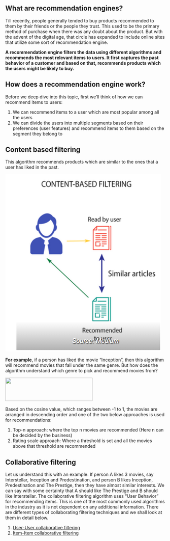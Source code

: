 ## What are recommendation engines?
Till recently, people generally tended to buy products recommended to them by their friends or the people they trust. This used to be the primary method of purchase when there was any doubt about the product. But with the advent of the digital age, that circle has expanded to include online sites that utilize some sort of recommendation engine.

**A recommendation engine filters the data using different algorithms and recommends the most relevant items to users. It first captures the past behavior of a customer and based on that, recommends products which the users might be likely to buy.**

## How does a recommendation engine work?
Before we deep dive into this topic, first we’ll think of how we can recommend items to users:

1. We can recommend items to a user which are most popular among all the users
2. We can divide the users into multiple segments based on their preferences (user features) and recommend items to them based on the segment they belong to

## Content based filtering
This algorithm recommends products which are similar to the ones that a user has liked in the past.

![](https://github.com/navjotsingh151/Projects/blob/master/Recommendation%20System/Images/Content%20Based%20Filtering.PNG)

**For example**, if a person has liked the movie “Inception”, then this algorithm will recommend movies that fall under the same genre. But how does the algorithm understand which genre to pick and recommend movies from?

<img class="aligncenter wp-image-44895 " src="https://s3-ap-south-1.amazonaws.com/av-blog-media/wp-content/uploads/2018/05/Screenshot-from-2018-05-31-14-28-18.png" alt="" width="275" height="73" srcset="https://s3-ap-south-1.amazonaws.com/av-blog-media/wp-content/uploads/2018/05/Screenshot-from-2018-05-31-14-28-18.png 339w, https://s3-ap-south-1.amazonaws.com/av-blog-media/wp-content/uploads/2018/05/Screenshot-from-2018-05-31-14-28-18-300x80.png 300w" sizes="(max-width: 275px) 100vw, 275px">

Based on the cosine value, which ranges between -1 to 1, the movies are arranged in descending order and one of the two below approaches is used for recommendations:

1. Top-n approach: where the top n movies are recommended (Here n can be decided by the business)
2. Rating scale approach: Where a threshold is set and all the movies above that threshold are recommended

## Collaborative filtering

Let us understand this with an example. If person A likes 3 movies, say Interstellar, Inception and Predestination, and person B likes Inception, Predestination and The Prestige, then they have almost similar interests. We can say with some certainty that A should like The Prestige and B should like Interstellar. The collaborative filtering algorithm uses “User Behavior” for recommending items. This is one of the most commonly used algorithms in the industry as it is not dependent on any additional information. There are different types of collaborating filtering techniques and we shall look at them in detail below.

1. [User-User collaborative filtering](https://github.com/navjotsingh151/Projects/wiki/User--User-Collaborative-Filtering)
2. [Item-Item collaborative filtering](https://github.com/navjotsingh151/Projects/wiki/Item---Item-Collaborative-Filtering)
